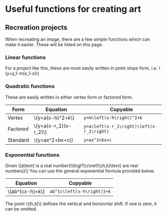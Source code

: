 # Useful functions for creating art

## Recreation projects

When recreating an image, there are a few simple functions which can make it easier.
These will be listed on this page.

### Linear functions

For a project like this, these are most easily written in point slope form, i.e. \\(y=y_1-m(x_1-x)\\)

### Quadratic functions

These are easily written in either vertex form or factored form.

| Form     | Equation                | Copyable                                  |
|----------|-------------------------|-------------------------------------------|
| Vertex   | \\(y=a(x-h)^2+k\\)      | `y=m\left(x-h\right)^2+k`                 |
| Factored | \\(y=a(x-r_1)(x-r_2)\\) | `y=a\left(x-r_1\right)\left(x-r_2\right)` |
| Standard | \\(y=ax^2+bx+c\\)       | `y=ax^2+bx+c`                             |

### Exponential functions

Given 
\\[a\\text{ is a real number}\\\\b\gt1\\\\c\ne0\\\\(h,k)\\text{ are real numbers}\\]
You can use the general exponential formula provided below.

| Equation          | Copyable                   |
|-------------------|----------------------------|
| \\(ab^{cx-h}+k\\) | `ab^{c\left(x-h\right)}+k` |

The point \\((h,k)\\) defines the vertical and horizontal shift. 
If one is zero, it can be omitted. 

    